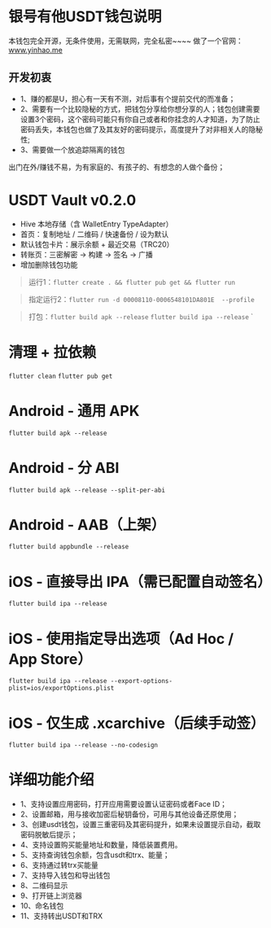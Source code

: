 

# 银号有他USDT钱包说明
本钱包完全开源，无条件使用，无需联网，完全私密~~~~
做了一个官网：www.yinhao.me
## 开发初衷
- 1、赚的都是U，担心有一天有不测，对后事有个提前交代的而准备；
- 2、需要有一个比较隐秘的方式，把钱包分享给你想分享的人；钱包创建需要设置3个密码，这个密码可能只有你自己或者和你挂念的人才知道，为了防止密码丢失，本钱包也做了及其友好的密码提示，高度提升了对非相关人的隐秘性;
- 3、需要做一个放追踪隔离的钱包

出门在外/赚钱不易，为有家庭的、有孩子的、有想念的人做个备份；


# USDT Vault v0.2.0
- Hive 本地存储（含 WalletEntry TypeAdapter）
- 首页：复制地址 / 二维码 / 快速备份 / 设为默认
- 默认钱包卡片：展示余额 + 最近交易（TRC20）
- 转账页：三密解密 -> 构建 -> 签名 -> 广播
- 增加删除钱包功能 

> 运行1：`flutter create . && flutter pub get && flutter run`

> 指定运行2：`flutter run -d 00008110-0006548101DA801E  --profile`

> 打包：`flutter build apk --release`
`flutter build ipa --release`
`
# 清理 + 拉依赖
`flutter clean`
`flutter pub get`

# Android - 通用 APK
`flutter build apk --release`

# Android - 分 ABI
`flutter build apk --release --split-per-abi`

# Android - AAB（上架）
`flutter build appbundle --release`

# iOS - 直接导出 IPA（需已配置自动签名）
`flutter build ipa --release`

# iOS - 使用指定导出选项（Ad Hoc / App Store）
`flutter build ipa --release --export-options-plist=ios/exportOptions.plist`

# iOS - 仅生成 .xcarchive（后续手动签）
`flutter build ipa --release --no-codesign`



# 详细功能介绍
- 1、支持设置应用密码，打开应用需要设置认证密码或者Face ID；
- 2、设置邮箱，用与接收加密后秘钥备份，可用与其他设备还原使用；
- 3、创建usdt钱包，设置三重密码及其密码提升，如果未设置提示自动，截取密码脱敏后提示；
- 4、支持设置购买能量地址和数量，降低装置费用。
- 5、支持查询钱包余额，包含usdt和trx、能量；
- 6、支持通过转trx买能量
- 7、支持导入钱包和导出钱包
- 8、二维码显示
- 9、打开链上浏览器
- 10、命名钱包
- 11、支持转出USDT和TRX
